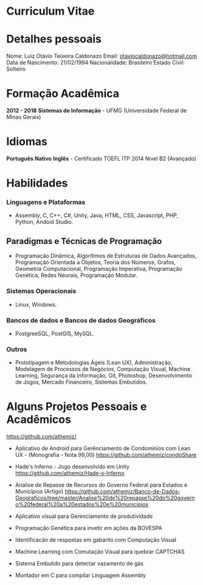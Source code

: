 # Curriculum Vitae 

# Detalhes pessoais

Nome: Luiz Otávio Teixeira Caldonazo
Email: otaviocaldonazo@hotmail.com
Data de Nascimento: 21/02/1994
Nacionalidade: Brasileiro
Estado Civil: Solteiro

# Formação Acadêmica

**2012 - 2018** 
**Sistemas de Informação** - UFMG (Universidade Federal de Minas Gerais)

# Idiomas

**Português Nativo**
**Inglês** - Certificado TOEFL ITP 2014 Nivel B2 (Avançado)

# Habilidades

### Linguagens e Plataformas
- Assembly, C, C++, C#, Unity, Java, HTML, CSS, Javascript, PHP, Python, Andoid Studio. 

## Paradigmas e Técnicas de Programação
 - Programação Dinâmica, Algorítimos de Estruturas de Dados Avançados, Programação Orientada a Objetos, Teoria dos Números, Grafos, Geometria Computacional, Programação Imperativa, Programação Genética, Redes Neurais, Programação Modular.

### Sistemas Operacionais
- Linux, Windows.

### Bancos de dados e Bancos de dados Geográficos
- PostgreeSQL, PostGIS, MySQL.

### Outros
- Prototipagem e Metodologias Ágeis (Lean UX), Administração, Modelagem de Processos de Negócios, Computação Visual, Machine Learning, Segurança da Informação, Git, Photoshop, Desenvolvimento de Jogos, Mercado Financeiro, Sistemas Embutidos.

# Alguns Projetos Pessoais e Acadêmicos

https://github.com/athemiz/

- Aplicativo de Android para Gerênciamento de Condomínios com Lean UX - (Monografia - Nota 99,00)
https://github.com/athemiz/condoShare

- Hade's Inferno - Jogo desenvolvido em Unity
 https://github.com/athemiz/Hade-s-Inferno

- Analise de Repasse de Recursos do Governo Federal para Estados e Municípios (Artigo)
https://github.com/athemiz/Banco-de-Dados-Geograficos/tree/master/Analise%20de%20repasse%20do%20governo%20federal%20a%20estados%20e%20municipios

- Aplicativo visual para Gerenciamento de produtividade

- Programação Genética para invetir em ações da BOVESPA

- Identificacão de respostas em gabarito com Computação Visual

- Machine Learning com Comutação Visual para quebrar CAPTCHAS

- Sistema Embutido para detectar vazamento de gás

- Montador em C para compilar Linguagem Assembly
